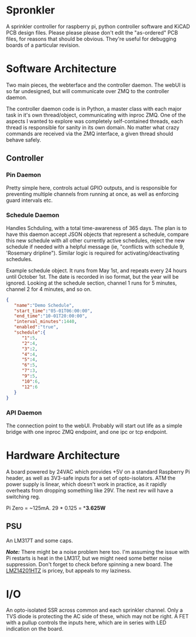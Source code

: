 # Spronkler
A sprinkler controller for raspberry pi, python controller software and KiCAD PCB design files.  Please please please don't edit
the "as-ordered" PCB files, for reasons that should be obvious.  They're useful for debugging boards of a particular revision.

# Software Architecture
Two main pieces, the webterface and the controller daemon.  The webUI is so far undesigned, but will communicate over ZMQ
to the controller daemon.

The controller daemon code is in Python, a master class with each major task in it's own thread/object, communicating with
inproc ZMQ. One of the aspects I wanted to explore was completely self-contained threads, each thread is responsible for
sanity in its own domain.  No matter what crazy commands are received via the ZMQ interface, a given thread should behave
safely.

## Controller
### Pin Daemon
Pretty simple here, controls actual GPIO outputs, and is responsible for preventing multiple channels from running at
once, as well as enforcing guard intervals etc.

### Schedule Daemon
Handles Schduling, with a total time-awareness of 365 days.  The plan is to have this daemon accept JSON objects
that represent a schedule, compare this new schedule with all other currently active schedules, reject the new
schedule if needed with a helpful message (ie, "conflicts with schedule 9, 'Rosemary dripline").  Similar logic
is required for activating/deactivating schedules.

Example schedule object.  It runs from May 1st, and repeats every 24 hours until October 1st.  The date is recorded in iso
format, but the year will be ignored. Looking at the schedule section, channel 1 runs for 5 minutes, channel 2 for 4 minutes,
and so on.
```json
{
   "name":"Demo Schedule",
   "start_time":"05-01T06:00:00",
   "end_time":"10-01T20:00:00",
   "interval_minutes":1440,
   "enabled":"true",
   "schedule":{
      "1":5,
      "2":4,
      "3":2,
      "4":4,
      "5":4,
      "6":5,
      "7":3,
      "9":5,
      "10":6,
      "12":6
   }
}
```

### API Daemon
The connection point to the webUI.  Probably will start out life as a simple bridge with one inproc ZMQ endpoint, and one
ipc or tcp endpoint.

# Hardware Architecture
A board powered by 24VAC which provides +5V on a standard Raspberry Pi header, as well as 3V3-safe inputs for a set of
opto-isolators.  ATM the power supply is linear, which doesn't work in practice, as it rapidly overheats from dropping
something like 29V.  The next rev will have a switching reg.

Pi Zero = ~125mA.  29 * 0.125 = ***3.625W**

## PSU
An LM317T and some caps.

***Note:*** There might be a noise problem here too.  I'm assuming the issue with Pi restarts is heat in the LM317, but
we might need some better noise suppression.  Don't forget to check before spinning a new board.  The [LMZ14201HTZ](https://www.digikey.com/product-detail/en/texas-instruments/LMZ14201HTZ-NOPB/LMZ14201HTZ-NOPBCT-ND/2533811) is
pricey, but appeals to my laziness.

# I/O
An opto-isolated SSR across common and each sprinkler channel.  Only a TVS diode is protecting the AC side of these, which
may not be right.  A FET with a pullup controls the inputs here, which are in series with LED indication on the board.
